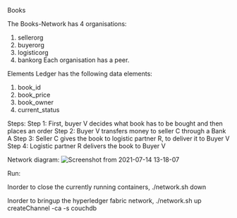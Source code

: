 Books

The Books-Network has 4 organisations:
1. sellerorg
2. buyerorg
3. logisticorg
4. bankorg
Each organisation has a peer.

Elements
Ledger has the following data elements:
1. book_id
2. book_price
3. book_owner
4. current_status

Steps:
Step 1: First, buyer V decides what book has to be bought and then places an order
Step 2: Buyer V transfers money to seller C through a Bank A
Step 3: Seller C gives the book to logistic partner R, to deliver it to Buyer V
Step 4: Logistic partner R delivers the book to Buyer V

Network diagram:
![Screenshot from 2021-07-14 13-18-07](https://user-images.githubusercontent.com/66197408/125584137-8a1a3e17-373d-4366-9423-652a01d4e8a8.png)

Run:

Inorder to close the currently running containers, 
./network.sh down

Inorder to bringup the hyperledger fabric network,
./network.sh up createChannel -ca -s couchdb
